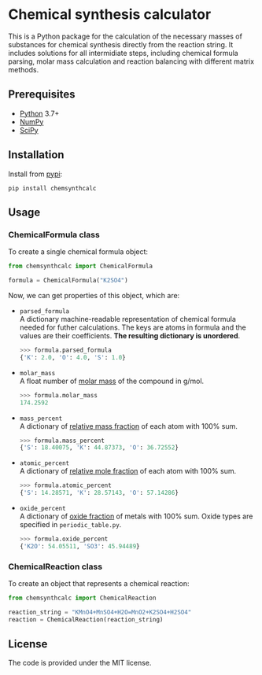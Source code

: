 # Chemical synthesis calculator
This is a Python package for the calculation of the necessary masses of substances for chemical synthesis directly from the reaction string. It includes solutions for all intermidiate steps, including chemical formula parsing, molar mass calculation and reaction balancing with different matrix methods.

## Prerequisites
* [Python](https://www.python.org/downloads/) 3.7+
* [NumPy](https://numpy.org/)
* [SciPy](https://scipy.org/)

## Installation
Install from [pypi](https://pypi.org/):

`pip install chemsynthcalc`

## Usage
### ChemicalFormula class
To create a single chemical formula object: 
```Python
from chemsynthcalc import ChemicalFormula

formula = ChemicalFormula("K2SO4")
```
Now, we can get properties of this object, which are:

* `parsed_formula`  
  A dictionary machine-readable representation of chemical formula needed for futher calculations. The keys are atoms in formula and the values are their coefficients. **The resulting dictionary is unordered**.
  ```Python
  >>> formula.parsed_formula
  {'K': 2.0, 'O': 4.0, 'S': 1.0}
  ```
* `molar_mass`  
  A float number of [molar mass](https://en.wikipedia.org/wiki/Molar_mass) of the compound in g/mol.
  ```Python
  >>> formula.molar_mass
  174.2592
  ```
* `mass_percent`  
  A dictionary of [relative mass fraction](https://en.wikipedia.org/wiki/Mass_fraction_(chemistry)) of each atom with 100% sum.
  ```Python
  >>> formula.mass_percent
  {'S': 18.40075, 'K': 44.87373, 'O': 36.72552}
  ```
* `atomic_percent`  
  A dictionary of [relative mole fraction](https://en.wikipedia.org/wiki/Mole_fraction) of each atom with 100% sum.
  ```Python
  >>> formula.atomic_percent
  {'S': 14.28571, 'K': 28.57143, 'O': 57.14286}
  ```
* `oxide_percent`  
  A dictionary of [oxide fraction](https://d32ogoqmya1dw8.cloudfront.net/files/introgeo/studio/examples/minex02.pdf) of metals with 100% sum. Oxide types are specified in `periodic_table.py`.
  ```Python
  >>> formula.oxide_percent
  {'K2O': 54.05511, 'SO3': 45.94489}
  ```
### ChemicalReaction class
To create an object that represents a chemical reaction:
```Python
from chemsynthcalc import ChemicalReaction

reaction_string = "KMnO4+MnSO4+H2O=MnO2+K2SO4+H2SO4"
reaction = ChemicalReaction(reaction_string)
```
## License
The code is provided under the MIT license.

